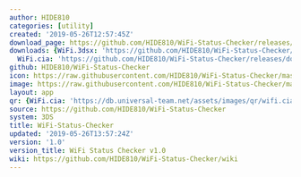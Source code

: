 ```yaml
---
author: HIDE810
categories: [utility]
created: '2019-05-26T12:57:45Z'
download_page: https://github.com/HIDE810/WiFi-Status-Checker/releases/tag/1.0
downloads: {WiFi.3dsx: 'https://github.com/HIDE810/WiFi-Status-Checker/releases/download/1.0/WiFi.3dsx',
  WiFi.cia: 'https://github.com/HIDE810/WiFi-Status-Checker/releases/download/1.0/WiFi.cia'}
github: HIDE810/WiFi-Status-Checker
icon: https://raw.githubusercontent.com/HIDE810/WiFi-Status-Checker/master/resource/icon.png
image: https://raw.githubusercontent.com/HIDE810/WiFi-Status-Checker/master/resource/banner.png
layout: app
qr: {WiFi.cia: 'https://db.universal-team.net/assets/images/qr/wifi.cia.png'}
source: https://github.com/HIDE810/WiFi-Status-Checker
system: 3DS
title: WiFi-Status-Checker
updated: '2019-05-26T13:57:24Z'
version: '1.0'
version_title: WiFi Status Checker v1.0
wiki: https://github.com/HIDE810/WiFi-Status-Checker/wiki
---
```

